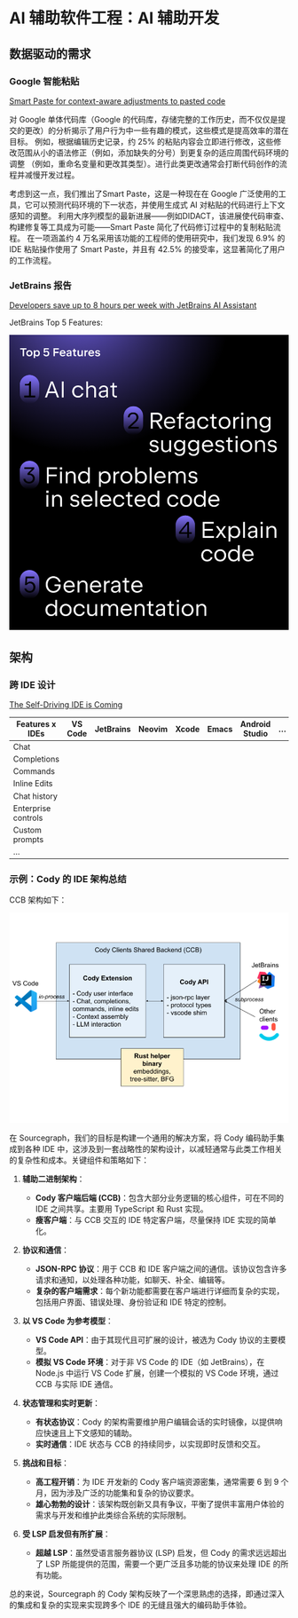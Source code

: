 # AI 辅助软件工程：AI 辅助开发

## 数据驱动的需求

### Google 智能粘贴

[Smart Paste for context-aware adjustments to pasted code](https://research.google/blog/smart-paste-for-context-aware-adjustments-to-pasted-code/)

对 Google 单体代码库（Google 的代码库，存储完整的工作历史，而不仅仅是提交的更改）的分析揭示了用户行为中一些有趣的模式，这些模式是提高效率的潜在目标。
例如，根据编辑历史记录，约 25% 的粘贴内容会立即进行修改，这些修改范围从小的语法修正（例如，添加缺失的分号）到更复杂的适应周围代码环境的调整
（例如，重命名变量和更改其类型）。进行此类更改通常会打断代码创作的流程并减慢开发过程。

考虑到这一点，我们推出了Smart Paste，这是一种现在在 Google 广泛使用的工具，它可以预测代码环境的下一状态，并使用生成式 AI 对粘贴的代码进行上下文感知的调整。
利用大序列模型的最新进展——例如DIDACT，该进展使代码审查、构建修复等工具成为可能——Smart Paste 简化了代码修订过程中的复制粘贴流程。
在一项涵盖约 4 万名采用该功能的工程师的使用研究中，我们发现 6.9% 的 IDE 粘贴操作使用了 Smart Paste，并且有 42.5% 的接受率，这显著简化了用户的工作流程。

### JetBrains 报告

[Developers save up to 8 hours per week with JetBrains AI Assistant](https://blog.jetbrains.com/ai/2024/04/developers-save-up-to-8-hours-per-week-with-jetbrains-ai-assistant/)

JetBrains Top 5 Features:

![](images/JetBrains-top-5-features.png)

## 架构

### 跨 IDE 设计

[The Self-Driving IDE is Coming](https://sourcegraph.com/blog/the-self-driving-ide-is-coming)

| Features x IDEs     | VS Code | JetBrains | Neovim | Xcode | Emacs | Android Studio | … |
|---------------------|---------|-----------|--------|-------|-------|----------------|---|
| Chat                |         |           |        |       |       |                |   |
| Completions         |         |           |        |       |       |                |   |
| Commands            |         |           |        |       |       |                |   |
| Inline Edits        |         |           |        |       |       |                |   |
| Chat history        |         |           |        |       |       |                |   |
| Enterprise controls |         |           |        |       |       |                |   |
| Custom prompts      |         |           |        |       |       |                |   |
| …                   |         |           |        |       |       |                |   |

### 示例：Cody 的 IDE 架构总结

CCB 架构如下：

![Cody 架构示例](images/cody-client-backend.png)

在 Sourcegraph，我们的目标是构建一个通用的解决方案，将 Cody 编码助手集成到各种 IDE
中，这涉及到一套战略性的架构设计，以减轻通常与此类工作相关的复杂性和成本。关键组件和策略如下：

1. **辅助二进制架构**：
    - **Cody 客户端后端 (CCB)**：包含大部分业务逻辑的核心组件，可在不同的 IDE 之间共享。主要用 TypeScript 和 Rust 实现。
    - **瘦客户端**：与 CCB 交互的 IDE 特定客户端，尽量保持 IDE 实现的简单化。

2. **协议和通信**：
    - **JSON-RPC 协议**：用于 CCB 和 IDE 客户端之间的通信。该协议包含许多请求和通知，以处理各种功能，如聊天、补全、编辑等。
    - **复杂的客户端需求**：每个新功能都需要在客户端进行详细而复杂的实现，包括用户界面、错误处理、身份验证和 IDE 特定的控制。

3. **以 VS Code 为参考模型**：
    - **VS Code API**：由于其现代且可扩展的设计，被选为 Cody 协议的主要模型。
    - **模拟 VS Code 环境**：对于非 VS Code 的 IDE（如 JetBrains），在 Node.js 中运行 VS Code 扩展，创建一个模拟的 VS Code
      环境，通过 CCB 与实际 IDE 通信。

4. **状态管理和实时更新**：
    - **有状态协议**：Cody 的架构需要维护用户编辑会话的实时镜像，以提供响应快速且上下文感知的辅助。
    - **实时通信**：IDE 状态与 CCB 的持续同步，以实现即时反馈和交互。

5. **挑战和目标**：
    - **高工程开销**：为 IDE 开发新的 Cody 客户端资源密集，通常需要 6 到 9 个月，因为涉及广泛的功能集和复杂的协议要求。
    - **雄心勃勃的设计**：该架构既创新又具有争议，平衡了提供丰富用户体验的需求与开发和维护此类综合系统的实际限制。

6. **受 LSP 启发但有所扩展**：
    - **超越 LSP**：虽然受语言服务器协议 (LSP) 启发，但 Cody 的需求远远超出了 LSP 所能提供的范围，需要一个更广泛且多功能的协议来处理
      IDE 的所有功能。

总的来说，Sourcegraph 的 Cody 架构反映了一个深思熟虑的选择，即通过深入的集成和复杂的实现来实现跨多个 IDE 的无缝且强大的编码助手体验。
